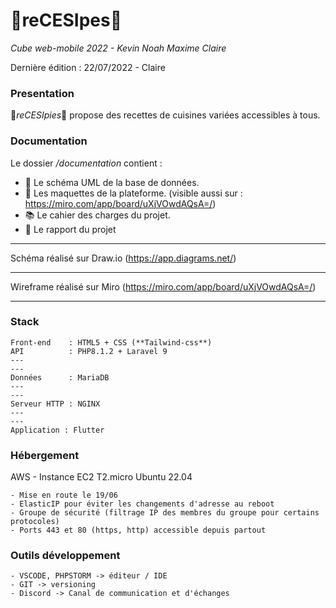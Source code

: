 # 🧁reCESIpes🧁

_Cube web-mobile 2022 - Kevin Noah Maxime Claire_

Dernière édition : 22/07/2022 - Claire

### Presentation

🧁*reCESIpies*🧁 propose des recettes de cuisines variées accessibles à tous.

### Documentation

Le dossier */documentation* contient :

 - 📐 Le schéma UML de la base de données.
 - 💄 Les maquettes de la plateforme. (visible  aussi sur : https://miro.com/app/board/uXjVOwdAQsA=/)
 - 📚 Le cahier des charges du projet.
 - 📝 Le rapport du projet 

---

Schéma réalisé sur Draw.io (https://app.diagrams.net/)

---

Wireframe réalisé sur Miro (https://miro.com/app/board/uXjVOwdAQsA=/)

---

### Stack
 
    Front-end    : HTML5 + CSS (**Tailwind-css**)
    API          : PHP8.1.2 + Laravel 9
    ---
    ---
    Données      : MariaDB
    ---
    ---
    Serveur HTTP : NGINX
    ---
    ---
    Application : Flutter


### Hébergement

AWS - Instance EC2 T2.micro Ubuntu 22.04 

    - Mise en route le 19/06
    - ElasticIP pour éviter les changements d'adresse au reboot
    - Groupe de sécurité (filtrage IP des membres du groupe pour certains protocoles)
    - Ports 443 et 80 (https, http) accessible depuis partout

### Outils développement

    - VSCODE, PHPSTORM -> éditeur / IDE
    - GIT -> versioning
    - Discord -> Canal de communication et d'échanges

